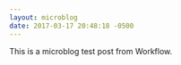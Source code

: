 ```yaml
---
layout: microblog
date: 2017-03-17 20:48:18 -0500
---
```


This is a microblog test post from Workflow. 